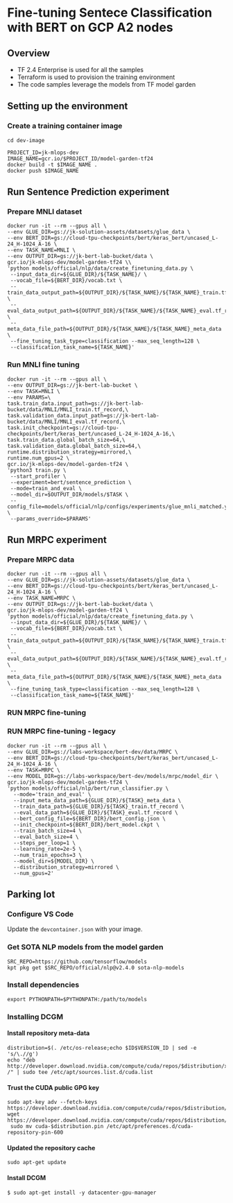 # Fine-tuning Sentece Classification with BERT on GCP A2 nodes

## Overview

* TF 2.4 Enterprise is used for all the samples
* Terraform is used to provision the training environment
* The code samples leverage the models from TF model garden

## Setting up the environment

### Create a training container image

```
cd dev-image
```

```
PROJECT_ID=jk-mlops-dev
IMAGE_NAME=gcr.io/$PROJECT_ID/model-garden-tf24
docker build -t $IMAGE_NAME .
docker push $IMAGE_NAME
```

## Run Sentence Prediction experiment

### Prepare MNLI dataset

```
docker run -it --rm --gpus all \
--env GLUE_DIR=gs://jk-solution-assets/datasets/glue_data \
--env BERT_DIR=gs://cloud-tpu-checkpoints/bert/keras_bert/uncased_L-24_H-1024_A-16 \
--env TASK_NAME=MNLI \
--env OUTPUT_DIR=gs://jk-bert-lab-bucket/data \
gcr.io/jk-mlops-dev/model-garden-tf24 \\
'python models/official/nlp/data/create_finetuning_data.py \
 --input_data_dir=${GLUE_DIR}/${TASK_NAME}/ \
 --vocab_file=${BERT_DIR}/vocab.txt \
 --train_data_output_path=${OUTPUT_DIR}/${TASK_NAME}/${TASK_NAME}_train.tf_record \
 --eval_data_output_path=${OUTPUT_DIR}/${TASK_NAME}/${TASK_NAME}_eval.tf_record \
 --meta_data_file_path=${OUTPUT_DIR}/${TASK_NAME}/${TASK_NAME}_meta_data \
 --fine_tuning_task_type=classification --max_seq_length=128 \
 --classification_task_name=${TASK_NAME}'
```

### Run MNLI fine tuning

```
docker run -it --rm --gpus all \
--env OUTPUT_DIR=gs://jk-bert-lab-bucket \
--env TASK=MNLI \
--env PARAMS=\
task.train_data.input_path=gs://jk-bert-lab-bucket/data/MNLI/MNLI_train.tf_record,\
task.validation_data.input_path=gs://jk-bert-lab-bucket/data/MNLI/MNLI_eval.tf_record,\
task.init_checkpoint=gs://cloud-tpu-checkpoints/bert/keras_bert/uncased_L-24_H-1024_A-16,\
task.train_data.global_batch_size=64,\
task.validation_data.global_batch_size=64,\
runtime.distribution_strategy=mirrored,\
runtime.num_gpus=2 \
gcr.io/jk-mlops-dev/model-garden-tf24 \
'python3 train.py \
 --start_profiler \
 --experiment=bert/sentence_prediction \
 --mode=train_and_eval \
 --model_dir=$OUTPUT_DIR/models/$TASK \
 --config_file=models/official/nlp/configs/experiments/glue_mnli_matched.yaml \
 --params_override=$PARAMS' 
 ```


## Run MRPC experiment

### Prepare MRPC data

```
docker run -it --rm --gpus all \
--env GLUE_DIR=gs://jk-solution-assets/datasets/glue_data \
--env BERT_DIR=gs://cloud-tpu-checkpoints/bert/keras_bert/uncased_L-24_H-1024_A-16 \
--env TASK_NAME=MRPC \
--env OUTPUT_DIR=gs://jk-bert-lab-bucket/data \
gcr.io/jk-mlops-dev/model-garden-tf24 \
'python models/official/nlp/data/create_finetuning_data.py \
 --input_data_dir=${GLUE_DIR}/${TASK_NAME}/ \
 --vocab_file=${BERT_DIR}/vocab.txt \
 --train_data_output_path=${OUTPUT_DIR}/${TASK_NAME}/${TASK_NAME}_train.tf_record \
 --eval_data_output_path=${OUTPUT_DIR}/${TASK_NAME}/${TASK_NAME}_eval.tf_record \
 --meta_data_file_path=${OUTPUT_DIR}/${TASK_NAME}/${TASK_NAME}_meta_data \
 --fine_tuning_task_type=classification --max_seq_length=128 \
 --classification_task_name=${TASK_NAME}'
```
### RUN MRPC fine-tuning

### RUN MRPC fine-tuning - legacy
```
docker run -it --rm --gpus all \
--env GLUE_DIR=gs://labs-workspace/bert-dev/data/MRPC \
--env BERT_DIR=gs://cloud-tpu-checkpoints/bert/keras_bert/uncased_L-24_H-1024_A-16 \
--env TASK=MRPC \
--env MODEL_DIR=gs://labs-workspace/bert-dev/models/mrpc/model_dir \
gcr.io/jk-mlops-dev/model-garden-tf24 \
'python models/official/nlp/bert/run_classifier.py \
  --mode='train_and_eval' \
  --input_meta_data_path=${GLUE_DIR}/${TASK}_meta_data \
  --train_data_path=${GLUE_DIR}/${TASK}_train.tf_record \
  --eval_data_path=${GLUE_DIR}/${TASK}_eval.tf_record \
  --bert_config_file=${BERT_DIR}/bert_config.json \
  --init_checkpoint=${BERT_DIR}/bert_model.ckpt \
  --train_batch_size=4 \
  --eval_batch_size=4 \
  --steps_per_loop=1 \
  --learning_rate=2e-5 \
  --num_train_epochs=3 \
  --model_dir=${MODEL_DIR} \
  --distribution_strategy=mirrored \
  --num_gpus=2'
```

## Parking lot
### Configure VS Code

Update the `devcontainer.json` with your image.



### Get SOTA NLP models from the model garden

```
SRC_REPO=https://github.com/tensorflow/models
kpt pkg get $SRC_REPO/official/nlp@v2.4.0 sota-nlp-models
```



### Install dependencies

```
export PYTHONPATH=$PYTHONPATH:/path/to/models
```

### Installing DCGM

#### Install repository meta-data

```
distribution=$(. /etc/os-release;echo $ID$VERSION_ID | sed -e 's/\.//g')
echo "deb http://developer.download.nvidia.com/compute/cuda/repos/$distribution/x86_64 /" | sudo tee /etc/apt/sources.list.d/cuda.list
```

#### Trust the CUDA public GPG key

```
sudo apt-key adv --fetch-keys https://developer.download.nvidia.com/compute/cuda/repos/$distribution/x86_64/7fa2af80.pub
wget https://developer.download.nvidia.com/compute/cuda/repos/$distribution/x86_64/cuda-$distribution.pin
 sudo mv cuda-$distribution.pin /etc/apt/preferences.d/cuda-repository-pin-600
```

####  Updated the repository cache

```
sudo apt-get update
```

#### Install DCGM

```
$ sudo apt-get install -y datacenter-gpu-manager
```